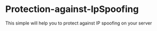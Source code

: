 # Protection-against-IpSpoofing
This simple will help you to protect against IP spoofing on your server
